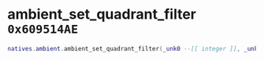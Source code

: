 # ambient_set_quadrant_filter `0x609514AE`

```lua
natives.ambient.ambient_set_quadrant_filter(_unk0 --[[ integer ]], _unk1 --[[ integer ]], _unk2 --[[ integer ]], _unk3 --[[ integer ]])
```